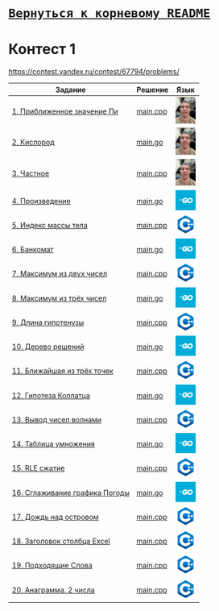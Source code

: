 # [__```Вернуться к корневому README```__](https://github.com/enikk500/CFU/blob/main/README.md)  
# Контест 1
https://contest.yandex.ru/contest/67794/problems/

| Задание | Решение | Язык |
| --- | --- | --- |
| [1. Приближенное значение Пи](https://contest.yandex.ru/contest/67794/problems/1/) | [main.cpp](https://github.com/enikk500/CFU/blob/main/Contests/Contest-2024-09-12/01/main.cpp) | [<img src="https://github.com/enikk500/CFU/blob/main/img/frolik.jpg" width="40"/>]() |
| [2. Кислород](https://contest.yandex.ru/contest/67794/problems/2/) | [main.go](https://github.com/enikk500/CFU/blob/main/Contests/Contest-2024-09-12/02/main.go) | [<img src="https://github.com/enikk500/CFU/blob/main/img/frolik.jpg" width="40"/>]() |
| [3. Частное](https://contest.yandex.ru/contest/67794/problems/3/) | [main.cpp](https://github.com/enikk500/CFU/blob/main/Contests/Contest-2024-09-12/03/main.cpp) | [<img src="https://github.com/enikk500/CFU/blob/main/img/frolik.jpg" width="40"/>]() |
| [4. Произведение](https://contest.yandex.ru/contest/67794/problems/4/) | [main.go](https://github.com/enikk500/CFU/blob/main/Contests/Contest-2024-09-12/04/main.go) | [<img src="https://github.com/enikk500/CFU/blob/main/img/go.jpg" width="40"/>]() |
| [5. Индекс массы тела](https://contest.yandex.ru/contest/67794/problems/5/) | [main.cpp](https://github.com/enikk500/CFU/blob/main/Contests/Contest-2024-09-12/05/main.cpp) | [<img src="https://github.com/enikk500/CFU/blob/main/img/cpp.png" width="40"/>]() |
| [6. Банкомат](https://contest.yandex.ru/contest/67794/problems/6/) | [main.go](https://github.com/enikk500/CFU/blob/main/Contests/Contest-2024-09-12/06/main.go) | [<img src="https://github.com/enikk500/CFU/blob/main/img/go.jpg" width="40"/>]() |
| [7. Максимум из двух чисел](https://contest.yandex.ru/contest/67794/problems/7/) | [main.cpp](https://github.com/enikk500/CFU/blob/main/Contests/Contest-2024-09-12/07/main.cpp) | [<img src="https://github.com/enikk500/CFU/blob/main/img/cpp.png" width="40"/>]() |
| [8. Максимум из трёх чисел](https://contest.yandex.ru/contest/67794/problems/8/) | [main.go](https://github.com/enikk500/CFU/blob/main/Contests/Contest-2024-09-12/08/main.go) | [<img src="https://github.com/enikk500/CFU/blob/main/img/go.jpg" width="40"/>]() |
| [9. Длина гипотенузы](https://contest.yandex.ru/contest/67794/problems/9/) | [main.cpp](https://github.com/enikk500/CFU/blob/main/Contests/Contest-2024-09-12/09/main.cpp) | [<img src="https://github.com/enikk500/CFU/blob/main/img/cpp.png" width="40"/>]() |
| [10. Дерево решений](https://contest.yandex.ru/contest/67794/problems/10/) | [main.go](https://github.com/enikk500/CFU/blob/main/Contests/Contest-2024-09-12/10/main.go) | [<img src="https://github.com/enikk500/CFU/blob/main/img/go.jpg" width="40"/>]() |
| [11. Ближайшая из трёх точек](https://contest.yandex.ru/contest/67794/problems/11/) | [main.cpp](https://github.com/enikk500/CFU/blob/main/Contests/Contest-2024-09-12/11/main.cpp) | [<img src="https://github.com/enikk500/CFU/blob/main/img/cpp.png" width="40"/>]() |
| [12. Гипотеза Коллатца](https://contest.yandex.ru/contest/67794/problems/12/) | [main.go](https://github.com/enikk500/CFU/blob/main/Contests/Contest-2024-09-12/12/main.go) | [<img src="https://github.com/enikk500/CFU/blob/main/img/go.jpg" width="40"/>]() |
| [13. Вывод чисел волнами](https://contest.yandex.ru/contest/67794/problems/13/) | [main.cpp](https://github.com/enikk500/CFU/blob/main/Contests/Contest-2024-09-12/13/main.cpp) | [<img src="https://github.com/enikk500/CFU/blob/main/img/cpp.png" width="40"/>]() |
| [14. Таблица умножения](https://contest.yandex.ru/contest/67794/problems/14/) | [main.go](https://github.com/enikk500/CFU/blob/main/Contests/Contest-2024-09-12/14/main.go) | [<img src="https://github.com/enikk500/CFU/blob/main/img/go.jpg" width="40"/>]() |
| [15. RLE сжатие](https://contest.yandex.ru/contest/67794/problems/15/) | [main.cpp](https://github.com/enikk500/CFU/blob/main/Contests/Contest-2024-09-12/15/main.cpp) | [<img src="https://github.com/enikk500/CFU/blob/main/img/cpp.png" width="40"/>]() |
| [16. Сглаживание графика Погоды](https://contest.yandex.ru/contest/67794/problems/16/) | [main.go](https://github.com/enikk500/CFU/blob/main/Contests/Contest-2024-09-12/16/main.go) | [<img src="https://github.com/enikk500/CFU/blob/main/img/go.jpg" width="40"/>]() |
| [17. Дождь над островом](https://contest.yandex.ru/contest/67794/problems/17/) | [main.cpp](https://github.com/enikk500/CFU/blob/main/Contests/Contest-2024-09-12/17/main.cpp) | [<img src="https://github.com/enikk500/CFU/blob/main/img/cpp.png" width="40"/>]() |
| [18. Заголовок столбца Excel](https://contest.yandex.ru/contest/67794/problems/18/) | [main.cpp](https://github.com/enikk500/CFU/blob/main/Contests/Contest-2024-09-12/18/main.cpp) | [<img src="https://github.com/enikk500/CFU/blob/main/img/cpp.png" width="40"/>]() |
| [19. Подходящие Слова](https://contest.yandex.ru/contest/67794/problems/19/) | [main.cpp](https://github.com/enikk500/CFU/blob/main/Contests/Contest-2024-09-12/19/main.cpp) | [<img src="https://github.com/enikk500/CFU/blob/main/img/cpp.png" width="40"/>]() |
| [20. Анаграмма. 2 числа](https://contest.yandex.ru/contest/67794/problems/20/) | [main.cpp](https://github.com/enikk500/CFU/blob/main/Contests/Contest-2024-09-12/20/main.cpp) | [<img src="https://github.com/enikk500/CFU/blob/main/img/cpp.png" width="40"/>]() |

